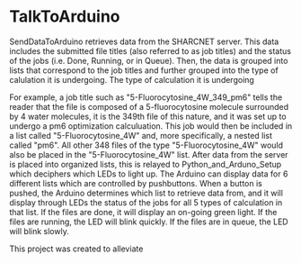 # TalkToArduino
SendDataToArduino retrieves data from the SHARCNET server. This data includes the submitted file titles (also referred to as job titles) and the status of the jobs (i.e. Done, Running, or in Queue). Then, the data is grouped into lists that correspond to the job titles and further grouped into the type of calulation it is undergoing. The type of calculation it is undergoing 

For example, a job title such as "5-Fluorocytosine_4W_349_pm6" tells the reader that the file is composed of a 5-fluorocytosine molecule surrounded by 4 water molecules, it is the 349th file of this nature, and it was set up to undergo a pm6 optimization calculuation. This job would then be included in a list called "5-Fluorocytosine_4W" and, more specifically, a nested list called "pm6". All other 348 files of the type "5-Fluorocytosine_4W" would also be placed in the "5-Fluorocytosine_4W" list. After data from the server is placed into organized lists, this is relayed to Python_and_Arduno_Setup which deciphers which LEDs to light up. The Arduino can display data for 6 different lists which are controlled by pushbuttons. When a button is pushed, the Arduino determines which list to retrieve data from, and it will display through LEDs the status of the jobs for all 5 types of calculation in that list. If the files are done, it will display an on-going green light. If the files are running, the LED will blink quickly. If the files are in queue, the LED will blink slowly. 

This project was created to alleviate 
